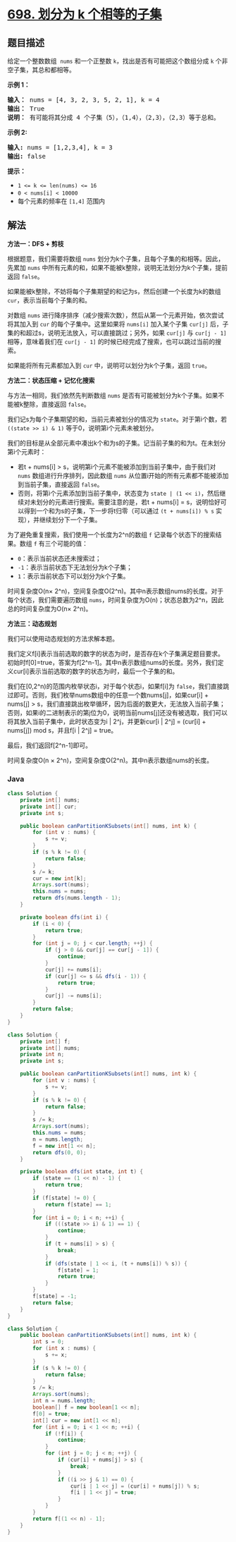 # [698. 划分为 k 个相等的子集](https://leetcode.cn/problems/partition-to-k-equal-sum-subsets)

## 题目描述

<p>给定一个整数数组&nbsp;&nbsp;<code>nums</code> 和一个正整数 <code>k</code>，找出是否有可能把这个数组分成 <code>k</code> 个非空子集，其总和都相等。</p>

<p><strong>示例 1：</strong></p>

<pre>
<strong>输入：</strong> nums = [4, 3, 2, 3, 5, 2, 1], k = 4
<strong>输出：</strong> True
<strong>说明：</strong> 有可能将其分成 4 个子集（5），（1,4），（2,3），（2,3）等于总和。</pre>

<p><strong>示例 2:</strong></p>

<pre>
<strong>输入:</strong> nums = [1,2,3,4], k = 3
<strong>输出:</strong> false</pre>

<p><strong>提示：</strong></p>

<ul>
	<li><code>1 &lt;= k &lt;= len(nums) &lt;= 16</code></li>
	<li><code>0 &lt; nums[i] &lt; 10000</code></li>
	<li>每个元素的频率在 <code>[1,4]</code> 范围内</li>
</ul>

## 解法

**方法一：DFS + 剪枝**

根据题意，我们需要将数组 `nums` 划分为k个子集，且每个子集的和相等。因此，先累加 `nums` 中所有元素的和，如果不能被k整除，说明无法划分为k个子集，提前返回 `false`。

如果能被k整除，不妨将每个子集期望的和记为s，然后创建一个长度为k的数组 `cur`，表示当前每个子集的和。

对数组 `nums` 进行降序排序（减少搜索次数），然后从第一个元素开始，依次尝试将其加入到 `cur` 的每个子集中。这里如果将 `nums[i]` 加入某个子集 `cur[j]` 后，子集的和超过s，说明无法放入，可以直接跳过；另外，如果 `cur[j]` 与 `cur[j - 1]` 相等，意味着我们在 `cur[j - 1]` 的时候已经完成了搜索，也可以跳过当前的搜索。

如果能将所有元素都加入到 `cur` 中，说明可以划分为k个子集，返回 `true`。

**方法二：状态压缩 + 记忆化搜索**

与方法一相同，我们依然先判断数组 `nums` 是否有可能被划分为k个子集。如果不能被k整除，直接返回 `false`。

我们记s为每个子集期望的和，当前元素被划分的情况为 `state`。对于第i个数，若 `((state >> i) & 1)` 等于0，说明第i个元素未被划分。

我们的目标是从全部元素中凑出k个和为s的子集。记当前子集的和为t。在未划分第i个元素时：

-   若t + nums[i] > s，说明第i个元素不能被添加到当前子集中，由于我们对 `nums` 数组进行升序排列，因此数组 `nums` 从位置i开始的所有元素都不能被添加到当前子集，直接返回 `false`。
-   否则，将第i个元素添加到当前子集中，状态变为 `state | (1 << i)`，然后继续对未划分的元素进行搜索。需要注意的是，若t + nums[i] = s，说明恰好可以得到一个和为s的子集，下一步将t归零（可以通过 `(t + nums[i]) % s` 实现），并继续划分下一个子集。

为了避免重复搜索，我们使用一个长度为2^n的数组 `f` 记录每个状态下的搜索结果。数组 `f` 有三个可能的值：

-   `0`：表示当前状态还未搜索过；
-   `-1`：表示当前状态下无法划分为k个子集；
-   `1`：表示当前状态下可以划分为k个子集。

时间复杂度O(n× 2^n)，空间复杂度O(2^n)。其中n表示数组nums的长度。对于每个状态，我们需要遍历数组 `nums`，时间复杂度为O(n)；状态总数为2^n，因此总的时间复杂度为O(n× 2^n)。

**方法三：动态规划**

我们可以使用动态规划的方法求解本题。

我们定义f[i]表示当前选取的数字的状态为i时，是否存在k个子集满足题目要求。初始时f[0]=true，答案为f[2^n-1]。其中n表示数组nums的长度。另外，我们定义cur[i]表示当前选取的数字的状态为i时，最后一个子集的和。

我们在[0,2^n)的范围内枚举状态i，对于每个状态i，如果f[i]为 `false`，我们直接跳过即可。否则，我们枚举nums数组中的任意一个数nums[j]，如果cur[i] + nums[j] > s，我们直接跳出枚举循环，因为后面的数更大，无法放入当前子集；否则，如果i的二进制表示的第j位为0，说明当前nums[j]还没有被选取，我们可以将其放入当前子集中，此时状态变为i | 2^j，并更新cur[i | 2^j] = (cur[i] + nums[j]) mod s，并且f[i | 2^j] = true。

最后，我们返回f[2^n-1]即可。

时间复杂度O(n × 2^n)，空间复杂度O(2^n)。其中n表示数组nums的长度。

### **Java**

```java
class Solution {
    private int[] nums;
    private int[] cur;
    private int s;

    public boolean canPartitionKSubsets(int[] nums, int k) {
        for (int v : nums) {
            s += v;
        }
        if (s % k != 0) {
            return false;
        }
        s /= k;
        cur = new int[k];
        Arrays.sort(nums);
        this.nums = nums;
        return dfs(nums.length - 1);
    }

    private boolean dfs(int i) {
        if (i < 0) {
            return true;
        }
        for (int j = 0; j < cur.length; ++j) {
            if (j > 0 && cur[j] == cur[j - 1]) {
                continue;
            }
            cur[j] += nums[i];
            if (cur[j] <= s && dfs(i - 1)) {
                return true;
            }
            cur[j] -= nums[i];
        }
        return false;
    }
}
```

```java
class Solution {
    private int[] f;
    private int[] nums;
    private int n;
    private int s;

    public boolean canPartitionKSubsets(int[] nums, int k) {
        for (int v : nums) {
            s += v;
        }
        if (s % k != 0) {
            return false;
        }
        s /= k;
        Arrays.sort(nums);
        this.nums = nums;
        n = nums.length;
        f = new int[1 << n];
        return dfs(0, 0);
    }

    private boolean dfs(int state, int t) {
        if (state == (1 << n) - 1) {
            return true;
        }
        if (f[state] != 0) {
            return f[state] == 1;
        }
        for (int i = 0; i < n; ++i) {
            if (((state >> i) & 1) == 1) {
                continue;
            }
            if (t + nums[i] > s) {
                break;
            }
            if (dfs(state | 1 << i, (t + nums[i]) % s)) {
                f[state] = 1;
                return true;
            }
        }
        f[state] = -1;
        return false;
    }
}
```

```java
class Solution {
    public boolean canPartitionKSubsets(int[] nums, int k) {
        int s = 0;
        for (int x : nums) {
            s += x;
        }
        if (s % k != 0) {
            return false;
        }
        s /= k;
        Arrays.sort(nums);
        int n = nums.length;
        boolean[] f = new boolean[1 << n];
        f[0] = true;
        int[] cur = new int[1 << n];
        for (int i = 0; i < 1 << n; ++i) {
            if (!f[i]) {
                continue;
            }
            for (int j = 0; j < n; ++j) {
                if (cur[i] + nums[j] > s) {
                    break;
                }
                if ((i >> j & 1) == 0) {
                    cur[i | 1 << j] = (cur[i] + nums[j]) % s;
                    f[i | 1 << j] = true;
                }
            }
        }
        return f[(1 << n) - 1];
    }
}
```

